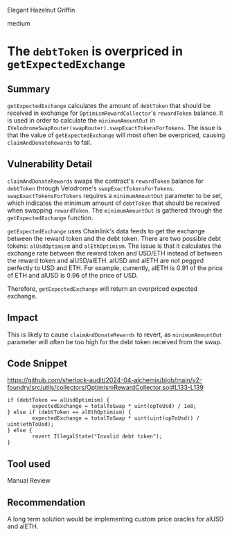 Elegant Hazelnut Griffin

medium

# The `debtToken` is overpriced in `getExpectedExchange`

## Summary

`getExpectedExchange` calculates the amount of `debtToken` that should be received in exchange for `OptimismRewardCollector`'s `rewardToken` balance. It is used in order to calculate the `minimumAmountOut` in `IVelodromeSwapRouter(swapRouter).swapExactTokensForTokens`. The issue is that the value of `getExpectedExchange` will most often be overpriced, causing `claimAndDonateRewards` to fail. 

## Vulnerability Detail

`claimAndDonateRewards` swaps the contract's `rewardToken` balance for `debtToken` through Velodrome's `swapExactTokensForTokens`. `swapExactTokensForTokens` requires a `minimumAmountOut` parameter to be set, which indicates the minimum amount of `debtToken` that should be received when swapping `rewardToken`. The `minimumAmountOut` is gathered through the `getExpectedExchange` function.

`getExpectedExchange` uses Chainlink's data feeds to get the exchange between the reward token and the debt token. There are two possible debt tokens: `alUsdOptimism` and `alEthOptimism`. The issue is that it calculates the exchange rate between the reward token and USD/ETH instead of between the reward token and alUSD/alETH. alUSD and alETH are not pegged perfectly to USD and ETH. For example, currently, alETH is 0.91 of the price of ETH and alUSD is 0.96 of the price of USD.

Therefore, `getExpectedExchange` will return an overpriced expected exchange.
 
## Impact

This is likely to cause `claimAndDonateRewards` to revert, as `minimumAmountOut` parameter will often be too high for the debt token received from the swap.

## Code Snippet

https://github.com/sherlock-audit/2024-04-alchemix/blob/main/v2-foundry/src/utils/collectors/OptimismRewardCollector.sol#L133-L139
```solidity
if (debtToken == alUsdOptimism) {
        expectedExchange = totalToSwap * uint(opToUsd) / 1e8;
} else if (debtToken == alEthOptimism) {
        expectedExchange = totalToSwap * uint(uint(opToUsd)) / uint(ethToUsd);
} else {
        revert IllegalState("Invalid debt token");
}
```

## Tool used

Manual Review

## Recommendation

A long term solution would be implementing custom price oracles for alUSD and alETH.
